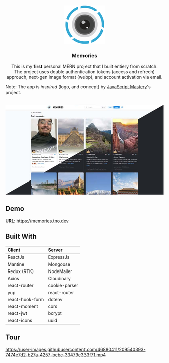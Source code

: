 <br/>
<p align="center">
  <a href="[https://github.com//](https://github.com/moh-sa/Memories)">
    <img src="images/logo.png" alt="Logo">
  </a>

  <h3 align="center">Memories</h3>

  <p align="center">
  This is my <strong>first</strong> personal MERN project that I built entiery from scratch.
  <br/>
The project uses double authentication tokens (access and refrech) approuch, next-gen image format (webp), and account activation via email.

Note: The app is <i>inspired</i> (logo, and concept) by <a href="https://youtu.be/VsUzmlZfYNg">JavaScript Mastery</a>'s project.
    <br/>
    <br/>
  </p>
</p>




![Screen Shot](images/screenshot1.jpg)


## Demo

  **URL**: https://memories.tno.dev



## Built With
| **Client** | **Server** |
| :-------- | :-------- |
| ReactJs | ExpressJs |
| Mantine | Mongoose |
| Redux (RTK) | NodeMailer |
| Axios | Cloudinary |
| react-router | cookie-parser |
| yup | react-router | jsonwebtoken |
| react-hook-form | dotenv |
| react-moment | cors |
| react-jwt | bcrypt |
| react-icons | uuid |


## Tour

https://user-images.githubusercontent.com/46880411/209540393-7474e7d2-b27a-4257-bebc-33479e333f71.mp4

